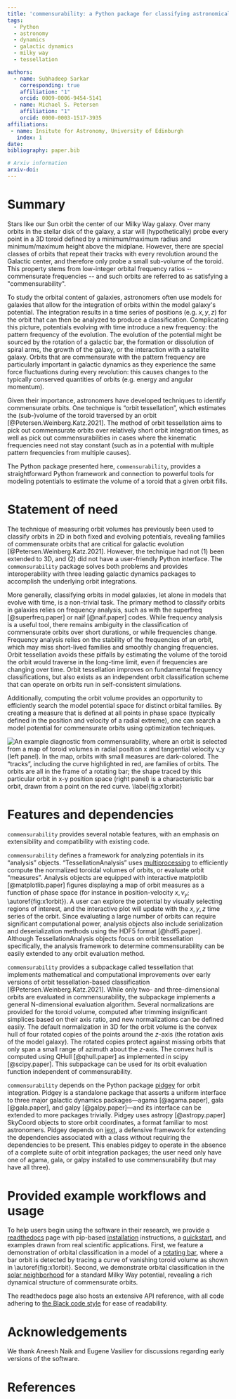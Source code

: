 ```yaml
---
title: 'commensurability: a Python package for classifying astronomical orbits based on their toroid volume'
tags:
  - Python
  - astronomy
  - dynamics
  - galactic dynamics
  - milky way
  - tessellation

authors:
  - name: Subhadeep Sarkar
    corresponding: true
    affiliation: "1"
    orcid: 0009-0006-9454-5141
  - name: Michael S. Petersen
    affiliation: "1"
    orcid: 0000-0003-1517-3935
affiliations:
 - name: Insitute for Astronomy, University of Edinburgh
   index: 1
date: 
bibliography: paper.bib

# Arxiv information
arxiv-doi: 
---
```


# Summary

Stars like our Sun orbit the center of our Milky Way galaxy. Over many orbits in the stellar disk of the galaxy, a star will (hypothetically) probe every point in a 3D toroid defined by a minimum/maximum radius and minimum/maximum height above the midplane. However, there are special classes of orbits that repeat their tracks with every revolution around the Galactic center, and therefore only probe a small sub-volume of the toroid. This property stems from low-integer orbital frequency ratios -- commensurate frequencies -- and such orbits are referred to as satisfying a "commensurability".

To study the orbital content of galaxies, astronomers often use models for galaxies that allow for the integration of orbits within the model galaxy's potential. The integration results in a time series of positions (e.g. $x,y,z$) for the orbit that can then be analyzed to produce a classification. Complicating this picture, potentials evolving with time introduce a new frequency: the pattern frequency of the evolution. The evolution of the potential might be sourced by the rotation of a galactic bar, the formation or dissolution of spiral arms, the growth of the galaxy, or the interaction with a satellite galaxy. Orbits that are commensurate with the pattern frequency are particularly important in galactic dynamics as they experience the same force fluctuations during every revolution: this causes changes to the typically conserved quantities of orbits (e.g. energy and angular momentum).

Given their importance, astronomers have developed techniques to identify commensurate orbits. One technique is “orbit tessellation”, which estimates the (sub-)volume of the toroid traversed by an orbit [@Petersen.Weinberg.Katz.2021]. The method of orbit tessellation aims to pick out commensurate orbits over relatively short orbit integration times, as well as pick out commensurabilities in cases where the kinematic frequencies need not stay constant (such as in a potential with multiple pattern frequencies from multiple causes).

The Python package presented here, `commensurability`, provides a straightforward Python framework and connection to powerful tools for modeling potentials to estimate the volume of a toroid that a given orbit fills. 


# Statement of need

The technique of measuring orbit volumes has previously been used to classify orbits in 2D in both fixed and evolving potentials, revealing families of commensurate orbits that are critical for galactic evolution [@Petersen.Weinberg.Katz.2021]. However, the technique had not (1) been extended to 3D, and (2) did not have a user-friendly Python interface. The `commensurability` package solves both problems and provides interoperability with three leading galactic dynamics packages to accomplish the underlying orbit integrations.

More generally, classifying orbits in model galaxies, let alone in models that evolve with time, is a non-trivial task. The primary method to classify orbits in galaxies relies on frequency analysis, such as with the superfreq [@superfreq.paper] or naif [@naif.paper] codes. While frequency analysis is a useful tool, there remains ambiguity in the classification of commensurate orbits over short durations, or while frequencies change. Frequency analysis relies on the stability of the frequencies of an orbit, which may miss short-lived families and smoothly changing frequencies. Orbit tessellation avoids these pitfalls by estimating the volume of the toroid the orbit would traverse in the long-time limit, even if frequencies are changing over time. Orbit tessellation improves on fundamental frequency classifications, but also exists as an independent orbit classification scheme that can operate on orbits run in self-consistent simulations.

Additionally, computing the orbit volume provides an opportunity to efficiently search the model potential space for distinct orbital families. By creating a measure that is defined at all points in phase space (typically defined in the position and velocity of a radial extreme), one can search a model potential for commensurate orbits using optimization techniques.

 ![An example diagnostic from commensurability, where an orbit is selected from a map of toroid volumes in radial position $x$ and tangential velocity $v_y$ (left panel). In the map, orbits with small measures are dark-colored. The “tracks”, including the curve highlighted in red, are families of orbits. The orbits are all in the frame of a rotating bar; the shape traced by this particular orbit in x-y position space (right panel) is a characteristic bar orbit, drawn from a point on the red curve. \label{fig:x1orbit}](figures/track_eye.png)


# Features and dependencies

`commensurability` provides several notable features, with an emphasis on extensibility and compatibility with existing code.

`commensurability` defines a framework for analyzing potentials in its “analysis” objects. “TessellationAnalysis” uses [multiprocessing](https://docs.python.org/3/library/multiprocessing.html) to efficiently compute the normalized toroidal volumes of orbits, or evaluate orbit “measures”. Analysis objects are equipped with interactive matplotlib [@matplotlib.paper] figures displaying a map of orbit measures as a function of phase space (for instance in position-velocity $x,v_y$; \autoref{fig:x1orbit}). A user can explore the potential by visually selecting regions of interest, and the interactive plot will update with the $x,y,z$ time series of the orbit. Since evaluating a large number of orbits can require significant computational power, analysis objects also include serialization and deserialization methods using the HDF5 format [@hdf5.paper]. Although TessellationAnalysis objects focus on orbit tessellation specifically, the analysis framework to determine commensurability can be easily extended to any orbit evaluation method.

`commensurability` provides a subpackage called tessellation that implements mathematical and computational improvements over early versions of orbit tessellation-based classification [@Petersen.Weinberg.Katz.2021]. While only two- and three-dimensional orbits are evaluated in commensurability, the subpackage implements a general N-dimensional evaluation algorithm. Several normalizations are provided for the toroid volume, computed after trimming insignificant simplices based on their axis ratio, and new normalizations can be defined easily. The default normalization in 3D for the orbit volume is the convex hull of four rotated copies of the points around the $z$-axis (the rotation axis of the model galaxy). The rotated copies protect against missing orbits that only span a small range of azimuth about the $z$-axis. The convex hull is computed using QHull [@qhull.paper] as implemented in scipy [@scipy.paper]. This subpackage can be used for its orbit evaluation function independent of commensurability.

`commensurability` depends on the Python package [pidgey](https://github.com/ilikecubesnstuff/pidgey) for orbit integration. Pidgey is a standalone package that asserts a uniform interface to three major galactic dynamics packages—agama [@agama.paper], gala [@gala.paper], and galpy [@galpy.paper]—and its interface can be extended to more packages trivially. Pidgey uses astropy [@astropy.paper] SkyCoord objects to store orbit coordinates, a format familiar to most astronomers. Pidgey depends on [iext](https://github.com/ilikecubesnstuff/iext), a defensive framework for extending the dependencies associated with a class without requiring the dependencies to be present. This enables pidgey to operate in the absence of a complete suite of orbit integration packages; the user need only have one of agama, gala, or galpy installed to use commensurability (but may have all three).


# Provided example workflows and usage

To help users begin using the software in their research, we provide a [readthedocs](https://commensurability.readthedocs.io) page with pip-based [installation](https://commensurability.readthedocs.io/en/stable/tessellation/usage/) instructions, a [quickstart](https://commensurability.readthedocs.io/en/latest/quickstart/), and examples drawn from real scientific applications. First, we feature a demonstration of orbital classification in a model of a [rotating bar](https://commensurability.readthedocs.io/en/latest/tessellation/usage/analysis/rotating_bar/), where a bar orbit is detected by tracing a curve of vanishing toroid volume as shown in \autoref{fig:x1orbit}. Second, we demonstrate orbital classification in the [solar neighborhood](https://commensurability.readthedocs.io/en/latest/tessellation/usage/analysis/solar_neighborhood/) for a standard Milky Way potential, revealing a rich dynamical structure of commensurate orbits.

The readthedocs page also hosts an extensive API reference, with all code adhering to [the Black code style](https://black.readthedocs.io/en/stable/the_black_code_style/current_style.html) for ease of readability.


# Acknowledgements

We thank Aneesh Naik and Eugene Vasiliev for discussions regarding early versions of the software.


# References